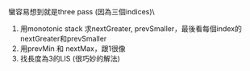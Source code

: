 蠻容易想到就是three pass (因為三個indices)\
1. 用monotonic stack 求nextGreater, prevSmaller，最後看每個index的nextGreater和prevSmaller
2. 用prevMin 和 nextMax，跟1很像
3. 找長度為3的LIS (很巧妙的解法)
